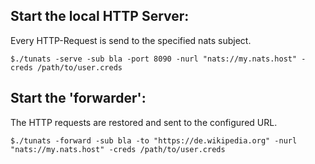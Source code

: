 
## Start the local HTTP Server:
Every HTTP-Request is send to the specified nats subject.

`$./tunats -serve -sub bla -port 8090 -nurl "nats://my.nats.host" -creds /path/to/user.creds`

## Start the 'forwarder':
The HTTP requests are restored and sent to the configured URL.

`$./tunats -forward -sub bla -to "https://de.wikipedia.org" -nurl "nats://my.nats.host" -creds /path/to/user.creds`
